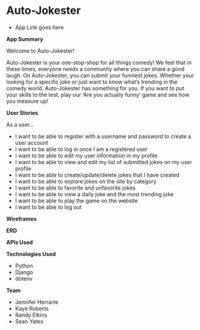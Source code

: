 # Auto-Jokester

* App Link goes here

**App Summary**

Welcome to Auto-Jokester!

Auto-Jokester is your one-stop-shop for all things comedy! We feel that in these times, everyone needs a community where you can share a good laugh. On Auto-Jokester, you can submit your funniest jokes. Whether your looking for a specific joke or just want to know what’s trending in the comedy world, Auto-Jokester has something for you. If you want to put your skills to the test, play our ‘Are you actually funny’ game and see how you measure up! 


**User Stories** 

As a user...
* I want to be able to register with a username and password to create a user account
* I want to be able to log in once I am a registered user
* I want to be able to edit my user information in my profile
* I want to be able to view and edit my list of submitted jokes on my user profile 
* I want to be able to create/update/delete jokes that I have created
* I want to be able to explore jokes on the site by category 
* I want to be able to favorite and unfavorite jokes 
* I want to be able to view a daily joke and the most trending joke 
* I want to be able to play the game on the website 
* I want to be able to log out 

**Wireframes**

**ERD**

**APIs Used**

**Technologies Used**

* Python 
* Django 
* dotenv

**Team** 
* Jennifer Herrarte 
* Kaye Roberts
* Randy Elkins 
* Sean Yates




